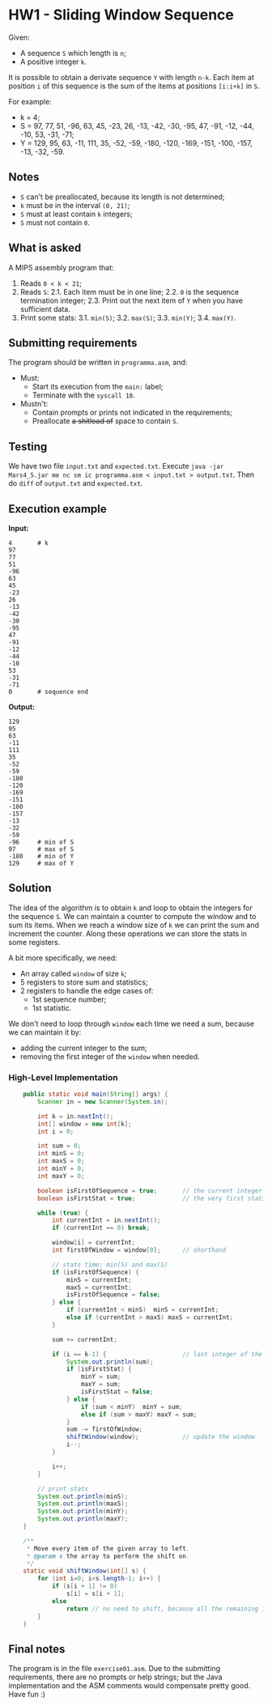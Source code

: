 # HW1 - Sliding Window Sequence
Given:

- A sequence `S` which length is `n`;
- A positive integer `k`.

It is possible to obtain a derivate sequence `Y` with length `n-k`. Each item at position `i` of this sequence is the sum of the items at positions `[i:i+k]` in `S`.

For example:

- k = 4;
- S = 97, 77, 51, -96, 63, 45, -23, 26, -13, -42, -30, -95, 47, -91, -12, -44, -10, 53, -31, -71;
- Y = 129, 95, 63, -11, 111, 35, -52, -59, -180, -120, -169, -151, -100, -157, -13, -32, -59.

## Notes

- `S` can't be preallocated, because its length is not determined;
- `k` must be in the interval `(0, 21)`;
- `S` must at least contain `k` integers;
- `S` must not contain `0`.

## What is asked

A MIPS assembly program that:

1. Reads `0 < k < 21`;
2. Reads `S`:
    2.1. Each item must be in one line;
    2.2. `0` is the sequence termination integer;
    2.3. Print out the next item of `Y` when you have sufficient data.
3. Print some stats:
    3.1. `min(S)`;
    3.2. `max(S)`;
    3.3. `min(Y)`;
    3.4. `max(Y)`.

## Submitting requirements

The program should be written in `programma.asm`, and:

- Must:
  - Start its execution from the `main:` label;
  - Terminate with the `syscall 10`.
- Mustn't:
  - Contain prompts or prints not indicated in the requirements;
  - Preallocate ~~a shitload of~~ space to contain `S`.

## Testing

We have two file `input.txt` and `expected.txt`.
Execute `java -jar Mars4_5.jar me nc sm ic programma.asm < input.txt > output.txt`.
Then do `diff` of `output.txt` and `expected.txt`.

## Execution example

**Input:**

```text
4       # k
97
77
51
-96
63
45
-23
26
-13
-42
-30
-95
47
-91
-12
-44
-10
53
-31
-71
0       # sequence end
```

**Output:**

```text
129
95
63
-11
111
35
-52
-59
-180
-120
-169
-151
-100
-157
-13
-32
-59
-96     # min of S
97      # max of S
-180    # min of Y
129     # max of Y
```

## Solution

The idea of the algorithm is to obtain `k` and loop to obtain the integers for the sequence `S`.
We can maintain a counter to compute the window and to sum its items.
When we reach a window size of `k` we can print the sum and increment the counter.
Along these operations we can store the stats in some registers.

A bit more specifically, we need:

- An array called `window` of size `k`;
- 5 registers to store sum and statistics;
- 2 registers to handle the edge cases of:
  - 1st sequence number;
  - 1st statistic.

We don't need to loop through `window` each time we need a sum, because we can maintain it by:

- adding the current integer to the sum;
- removing the first integer of the `window` when needed.

### High-Level Implementation

```java
    public static void main(String[] args) {
        Scanner in = new Scanner(System.in);

        int k = in.nextInt();
        int[] window = new int[k];
        int i = 0;

        int sum = 0;
        int minS = 0;
        int maxS = 0;
        int minY = 0;
        int maxY = 0;

        boolean isFirstOfSequence = true;       // the current integer is the very first of the sequence
        boolean isFirstStat = true;             // the very first statistic will be calculated at the end of the current window

        while (true) {
            int currentInt = in.nextInt();
            if (currentInt == 0) break;

            window[i] = currentInt;
            int firstOfWindow = window[0];      // shorthand

            // stats time: min(S) and max(S)
            if (isFirstOfSequence) {
                minS = currentInt;
                maxS = currentInt;
                isFirstOfSequence = false;
            } else {
                if (currentInt < minS)  minS = currentInt;
                else if (currentInt > maxS) maxS = currentInt;
            }

            sum += currentInt;

            if (i == k-1) {                     // last integer of the current window
                System.out.println(sum);
                if (isFirstStat) {
                    minY = sum;
                    maxY = sum;
                    isFirstStat = false;
                } else {
                    if (sum < minY)  minY = sum;
                    else if (sum > maxY) maxY = sum;
                }
                sum -= firstOfWindow;
                shiftWindow(window);            // update the window
                i--;
            }

            i++;
        }

        // print stats
        System.out.println(minS);
        System.out.println(maxS);
        System.out.println(minY);
        System.out.println(maxY);
    }

    /**
     * Move every item of the given array to left.
     * @param s the array to perform the shift on.
     */
    static void shiftWindow(int[] s) {
        for (int i=0; i<s.length-1; i++) {
            if (s[i + 1] != 0)
                s[i] = s[i + 1];
            else
                return // no need to shift, because all the remaining integers would be 0.
        }
    }
```

## Final notes

The program is in the file `exercise01.asm`.
Due to the submitting requirements, there are no prompts or help strings; but the Java implementation and the ASM comments would compensate pretty good.
Have fun :)